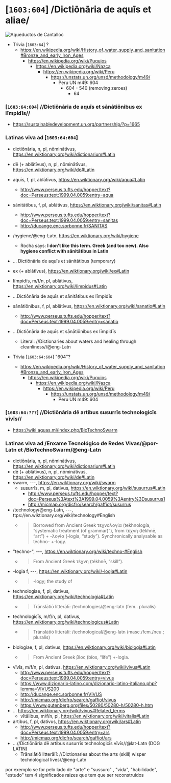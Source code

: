 # [`1603:604`] /Dictiōnāria de aquīs et aliae/

![Aqueductos de Cantalloc](https://upload.wikimedia.org/wikipedia/commons/thumb/4/41/02-Aqueductos_de_Cantalloc-nX-32.jpg/1024px-02-Aqueductos_de_Cantalloc-nX-32.jpg)


- Trivia [`1603:64`] ?
  - https://en.wikipedia.org/wiki/History_of_water_supply_and_sanitation#Bronze_and_early_Iron_Ages
    - https://en.wikipedia.org/wiki/Puquios
      - https://en.wikipedia.org/wiki/Nazca
        - https://en.wikipedia.org/wiki/Peru
          - https://unstats.un.org/unsd/methodology/m49/
            - Peru UN m49: 604
              - 604 - 540 (removing zeroes)
                - 64

### [`1603:64:604`] //Dictiōnāria de aquīs et sānātiōnibus ex līmpidīs//
- https://sustainabledevelopment.un.org/partnership/?p=1665

### Latinas viva ad [`1603:64:604`]
- dictiōnāria, n, pl, nōminātīvus, https://en.wiktionary.org/wiki/dictionarium#Latin
- dē (+ ablātīvus), n, pl, nōminātīvus, https://en.wiktionary.org/wiki/de#Latin
- aquīs, f, pl, ablātīvus, https://en.wiktionary.org/wiki/aqua#Latin
  - http://www.perseus.tufts.edu/hopper/text?doc=Perseus:text:1999.04.0059:entry=aqua
- sānitātibus, f, pl, ablātīvus, https://en.wiktionary.org/wiki/sanitas#Latin
  - http://www.perseus.tufts.edu/hopper/text?doc=Perseus:text:1999.04.0059:entry=sanitas
  - http://ducange.enc.sorbonne.fr/SANITAS
- <s>/hygiene/@eng-Latn</s>, https://en.wiktionary.org/wiki/hygiene
  - Rocha says: **I don't like this term. Greek (and too new). Also hygiene conflict with sānitātibus in Latin**
- ... Dictiōnāria de aquīs et sānitātibus (temporary)
- ex (+ ablātīvus), https://en.wiktionary.org/wiki/ex#Latin
- līmpidīs, m/f/n, pl, ablātīvus, https://en.wiktionary.org/wiki/limpidus#Latin
- ...Dictiōnāria de aquīs et sānitātibus ex līmpidīs
- sānātiōnibus, f, pl, ablātīvus, https://en.wiktionary.org/wiki/sanatio#Latin
  - http://www.perseus.tufts.edu/hopper/text?doc=Perseus:text:1999.04.0059:entry=sanatio
- ...Dictiōnāria de aquīs et sānātiōnibus ex līmpidīs
  - Literal: //Dictionaries about waters and healing through cleanliness//@eng-Latn

- Trivia [`1603:64:604`] "604"?
  - https://en.wikipedia.org/wiki/History_of_water_supply_and_sanitation#Bronze_and_early_Iron_Ages
    - https://en.wikipedia.org/wiki/Puquios
      - https://en.wikipedia.org/wiki/Nazca
        - https://en.wikipedia.org/wiki/Peru
          - https://unstats.un.org/unsd/methodology/m49/
            - Peru UN m49: 604


### [`1603:64:???`] //Dictiōnāria dē artibus susurrīs technologicīs vīvīs//
- https://wiki.aguas.ml/index.php/BioTechnoSwarm

### Latinas viva ad /Enxame Tecnológico de Redes Vivas/@por-Latn et /BioTechnoSwarm/@eng-Latn
- dictiōnāria, n, pl, nōminātīvus, https://en.wiktionary.org/wiki/dictionarium#Latin
- dē (+ ablātīvus), n, pl, nōminātīvus, https://en.wiktionary.org/wiki/de#Latin
- swarm, ---, https://en.wiktionary.org/wiki/swarm
  - susurrīs, m, pl, dativus, https://en.wiktionary.org/wiki/susurrus#Latin
    - http://www.perseus.tufts.edu/hopper/text?doc=Perseus%3Atext%3A1999.04.0059%3Aentry%3Dsusurrus1
    - http://micmap.org/dicfro/search/gaffiot/susurrus
- /technology/@eng-Latn, ---, ttps://en.wiktionary.org/wiki/technology#English
  - > Borrowed from Ancient Greek τεχνολογία (tekhnología, “systematic treatment (of grammar)”), from τέχνη (tékhnē, “art”) + -λογία (-logía, “study”). Synchronically analysable as techno- +-logy.
- "techno-", ---, https://en.wiktionary.org/wiki/techno-#English
  - > From Ancient Greek τέχνη (tékhnē, “skill”).
- -logia f, ---, https://en.wiktionary.org/wiki/-logia#Latin
  - > -logy; the study of
- technologiae, f, pl, dativus, https://en.wiktionary.org/wiki/technologia#Latin
  - > Trānslātiō litterālī: /technologies/@eng-latn (fem.. pluralis)
- technologicīs, m/f/n, pl, dativus, https://en.wiktionary.org/wiki/technologicus#Latin
  - > Trānslātiō litterālī: /technological/@eng-latn (masc./fem./neu.; pluralis)
- biologiae, f, pl, dativus, https://en.wiktionary.org/wiki/biologia#Latin
  - > From Ancient Greek βίος (bíos, “life”) +-logia.
- vīvīs, m/f/n, pl, dativus, https://en.wiktionary.org/wiki/vivus#Latin
  - http://www.perseus.tufts.edu/hopper/text?doc=Perseus:text:1999.04.0059:entry=vivus
  - https://www.dizionario-latino.com/dizionario-latino-italiano.php?lemma=VIVUS200
  - http://ducange.enc.sorbonne.fr/VIVUS
  - http://micmap.org/dicfro/search/gaffiot/vivus
  - https://www.gutenberg.org/files/50280/50280-h/50280-h.htm
- ... https://en.wiktionary.org/wiki/vivus#Related_terms
  - vītālibus, m/f/n, pl, https://en.wiktionary.org/wiki/vitalis#Latin
- artibus, f, pl, dativus, https://en.wiktionary.org/wiki/ars#Latin
  - http://www.perseus.tufts.edu/hopper/text?doc=Perseus:text:1999.04.0059:entry=ars
  - http://micmap.org/dicfro/search/gaffiot/ars
- ...//Dictiōnāria dē artibus susurrīs technologicīs vīvīs//@lat-Latn (DOG LATIN)
  - Trānslātiō litterālī: //Dictionaries about the arts (skill) wisper technological lives//@eng-Latn




por exemplo se for pelo lado de "arte" e "sussuro" , "vida", "habilidade", "estudo" tem 4 significados raizes que tem que ser reconstruidos
